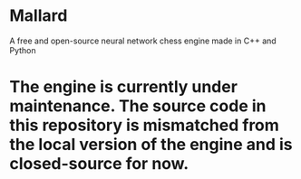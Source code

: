 # Mallard
A free and open-source neural network chess engine made in C++ and Python

# The engine is currently under maintenance. The source code in this repository is mismatched from the local version of the engine and is closed-source for now.

